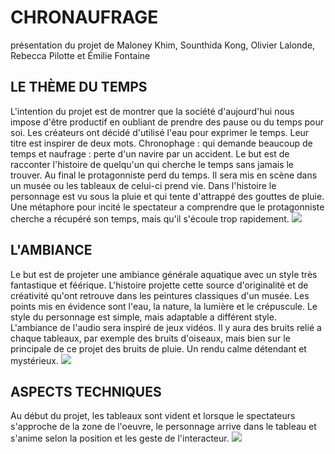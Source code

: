 # CHRONAUFRAGE
présentation du projet de Maloney Khim, Sounthida Kong, Olivier Lalonde, Rebecca Pilotte et Émilie Fontaine 
## LE THÈME DU TEMPS
L'intention du projet est de montrer que la société d'aujourd'hui nous impose d'être productif en oubliant de prendre des pause ou du temps pour soi. Les créateurs ont décidé d'utilisé l'eau pour exprimer le temps. Leur titre est inspirer de deux mots. Chronophage : qui demande beaucoup de temps et naufrage : perte d'un navire par un accident. Le but est de racconter l'histoire de quelqu'un qui cherche le temps sans jamais le trouver. Au final le protagonniste perd du temps. Il sera mis en scène dans un musée ou les tableaux de celui-ci prend vie. Dans l'histoire le personnage est vu sous la pluie et qui tente d'attrappé des gouttes de pluie. Une métaphore pour incité le spectateur a comprendre que le protagonniste cherche a récupéré son temps, mais qu'il s'écoule trop rapidement. 
![](medias/photos/)
## L'AMBIANCE
Le but est de projeter une ambiance générale aquatique avec un style très fantastique et féérique. L'histoire projette cette source d'originalité et de créativité qu'ont retrouve dans les peintures classiques d'un musée. Les points mis en évidence sont l'eau, la nature, la lumière et le crépuscule. Le style du personnage est simple, mais adaptable a différent style. L'ambiance de l'audio sera inspiré de jeux vidéos. Il y aura des bruits relié a chaque tableaux, par exemple des bruits d'oiseaux, mais bien sur le principale de ce projet des bruits de pluie. Un rendu calme détendant et mystérieux.
![](medias/photos/)
## ASPECTS TECHNIQUES
Au début du projet, les tableaux sont vident et lorsque le spectateurs s'approche de la zone de l'oeuvre, le personnage arrive dans le tableau et s'anime selon la position et les geste de l'interacteur.                                                                                                                                                             ![](medias/photos/)                                        
